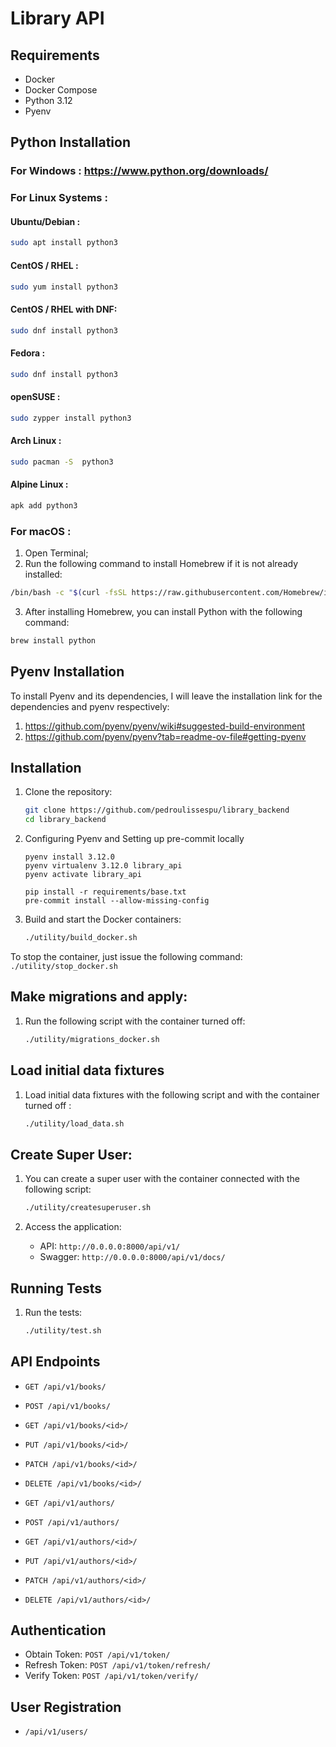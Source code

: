 # Library API

## Requirements

- Docker
- Docker Compose
- Python 3.12
- Pyenv

## Python Installation

### For Windows : https://www.python.org/downloads/
### For Linux Systems : 
#### Ubuntu/Debian : 
   ```sh
   sudo apt install python3
   ```
#### CentOS / RHEL : 
   ```sh
   sudo yum install python3
   ```

#### CentOS / RHEL with DNF: 
   ```sh
   sudo dnf install python3
   ```

#### Fedora : 
   ```sh
   sudo dnf install python3
   ```

#### openSUSE : 
   ```sh
   sudo zypper install python3
   ```

#### Arch Linux : 
   ```sh
   sudo pacman -S  python3
   ```

#### Alpine Linux : 
   ```sh
   apk add python3
   ```

### For macOS :
   1. Open Terminal;
   2. Run the following command to install Homebrew if it is not already installed:
   ```sh
   /bin/bash -c "$(curl -fsSL https://raw.githubusercontent.com/Homebrew/install/HEAD/install.sh)"
   ```
   3. After installing Homebrew, you can install Python with the following command:
   ```sh
   brew install python
   ```

## Pyenv Installation
To install Pyenv and its dependencies, I will leave the installation link for the dependencies and pyenv respectively:
1. https://github.com/pyenv/pyenv/wiki#suggested-build-environment
2. https://github.com/pyenv/pyenv?tab=readme-ov-file#getting-pyenv

## Installation

1. Clone the repository:
    ```sh
   git clone https://github.com/pedroulissespu/library_backend
   cd library_backend
   ```

2. Configuring Pyenv and Setting up pre-commit locally
   ```shell
   pyenv install 3.12.0
   pyenv virtualenv 3.12.0 library_api
   pyenv activate library_api
   
   pip install -r requirements/base.txt
   pre-commit install --allow-missing-config
   ```


3. Build and start the Docker containers:
    ```sh
   ./utility/build_docker.sh
   ```
   
To stop the container, just issue the following command:
      ```
      ./utility/stop_docker.sh
      ```

## Make migrations and apply:
1. Run the following script with the container turned off:
    ```sh
   ./utility/migrations_docker.sh
   ```

## Load initial data fixtures

1.  Load initial data fixtures with the following script and with the container turned off :
    ```sh
    ./utility/load_data.sh
    ```
   
## Create Super User:
1. You can create a super user with the container connected with the following script:
   ```sh
   ./utility/createsuperuser.sh
   ```

7. Access the application:
    - API: `http://0.0.0.0:8000/api/v1/`
    - Swagger: `http://0.0.0.0:8000/api/v1/docs/`

## Running Tests

1. Run the tests:
    ```sh
    ./utility/test.sh
    ```

## API Endpoints

- `GET /api/v1/books/`
- `POST /api/v1/books/`
- `GET /api/v1/books/<id>/`
- `PUT /api/v1/books/<id>/`
- `PATCH /api/v1/books/<id>/`
- `DELETE /api/v1/books/<id>/`

- `GET /api/v1/authors/`
- `POST /api/v1/authors/`
- `GET /api/v1/authors/<id>/`
- `PUT /api/v1/authors/<id>/`
- `PATCH /api/v1/authors/<id>/`
- `DELETE /api/v1/authors/<id>/`

## Authentication

- Obtain Token: `POST /api/v1/token/`
- Refresh Token: `POST /api/v1/token/refresh/`
- Verify Token: `POST /api/v1/token/verify/`

## User Registration

- `/api/v1/users/`
